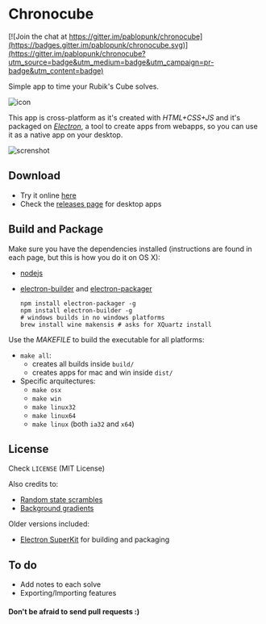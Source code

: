 # Chronocube

[![Join the chat at https://gitter.im/pablopunk/chronocube](https://badges.gitter.im/pablopunk/chronocube.svg)](https://gitter.im/pablopunk/chronocube?utm_source=badge&utm_medium=badge&utm_campaign=pr-badge&utm_content=badge)

Simple app to time your Rubik's Cube solves.

![icon](https://raw.githubusercontent.com/pablopunk/chronocube/master/src/img/icon200px.png)

This app is cross-platform as it's created with *HTML+CSS+JS* and it's packaged on *[Electron](https://github.com/atom/electron)*, a tool to create apps from webapps, so you can use it as a native app on your desktop.

![screnshot](https://s3.amazonaws.com/f.cl.ly/items/360K0M2o1M2i0X32212d/Captura%20de%20pantalla%202015-12-14%20a%20las%207.28.36.png?v=b8fd4955)

## Download
- Try it online [here](http://chronocube.pablopunk.com)
- Check the [releases page](https://github.com/pablopunk/chronocube/releases) for desktop apps



## Build and Package

Make sure you have the dependencies installed (instructions are found in each page, but this is how you do it on OS X):

- [nodejs](https://nodejs.org/en/)
- [electron-builder](https://github.com/maxogden/electron-packager) and [electron-packager](https://github.com/maxogden/electron-packager)

    ```shell
  npm install electron-packager -g
  npm install electron-builder -g
  # windows builds in no windows platforms
  brew install wine makensis # asks for XQuartz install
    ```

Use the *MAKEFILE* to build the executable for all platforms:

- `make all`:
  * creates all builds inside `build/`
  * creates apps for mac and win inside `dist/`
- Specific arquitectures:
  * `make osx`
  * `make win`
  * `make linux32`
  * `make linux64`
  * `make linux` (both `ia32` and `x64`)

## License
Check `LICENSE` (MIT License)

Also credits to:
- [Random state scrambles](https://github.com/cubing/jsss)
- [Background gradients](http://uigradients.com)

Older versions included:
- [Electron SuperKit](https://github.com/Aluxian/electron-superkit) for building and packaging

## To do
- Add notes to each solve
- Exporting/Importing features

#### Don't be afraid to send pull requests :)
